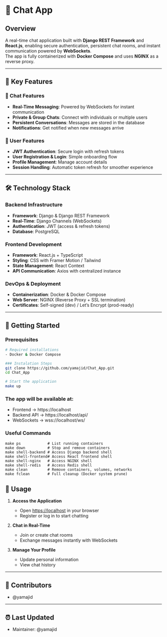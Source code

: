 # 💬 Chat App

## Overview
A real-time chat application built with **Django REST Framework** and **React.js**, enabling secure authentication, persistent chat rooms, and instant communication powered by **WebSockets**.  
The app is fully containerized with **Docker Compose** and uses **NGINX** as a reverse proxy.

---

## 🌟 Key Features

### 💬 Chat Features
- **Real-Time Messaging**: Powered by WebSockets for instant communication  
- **Private & Group Chats**: Connect with individuals or multiple users  
- **Persistent Conversations**: Messages are stored in the database  
- **Notifications**: Get notified when new messages arrive  

### 👤 User Features
- **JWT Authentication**: Secure login with refresh tokens  
- **User Registration & Login**: Simple onboarding flow  
- **Profile Management**: Manage account details  
- **Session Handling**: Automatic token refresh for smoother experience  

---

## 🛠 Technology Stack

### Backend Infrastructure
- **Framework**: Django & Django REST Framework  
- **Real-Time**: Django Channels (WebSockets)  
- **Authentication**: JWT (access & refresh tokens)  
- **Database**: PostgreSQL  

### Frontend Development
- **Framework**: React.js + TypeScript  
- **Styling**: CSS with Framer Motion / Tailwind 
- **State Management**: React Context 
- **API Communication**: Axios with centralized instance  

### DevOps & Deployment
- **Containerization**: Docker & Docker Compose  
- **Web Server**: NGINX (Reverse Proxy + SSL termination)  
- **Certificates**: Self-signed (dev) / Let’s Encrypt (prod-ready)  

---

## 🚀 Getting Started

### Prerequisites
```bash
# Required installations
- Docker & Docker Compose

### Instalation Steps
git clone https://github.com/yamajid/Chat_App.git
cd Chat_App

# Start the application
make up
```
### The app will be available at:
- Frontend → https://localhost
- Backend API → https://localhost/api/
- WebSockets → wss://localhost/ws/

### Useful Commands
```
make ps            # List running containers
make down          # Stop and remove containers
make shell-backend # Access Django backend shell
make shell-frontend# Access React frontend shell
make shell-nginx   # Access NGINX shell
make shell-redis   # Access Redis shell
make clean         # Remove containers, volumes, networks
make fclean        # Full cleanup (Docker system prune)
```

## 🎯 Usage

1. **Access the Application**

   * Open [https://localhost](https://localhost) in your browser
   * Register or log in to start chatting

2. **Chat in Real-Time**

   * Join or create chat rooms
   * Exchange messages instantly with WebSockets

3. **Manage Your Profile**

   * Update personal information
   * View chat history

---

## 👥 Contributors

* @yamajid

---

## ⏰ Last Updated

* Maintainer: @yamajid





